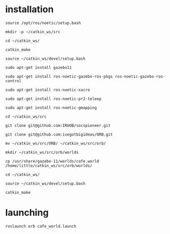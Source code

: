 # installation
```source /opt/ros/noetic/setup.bash```

```mkdir -p ~/catkin_ws/src```

```cd ~/catkin_ws/```

```catkin_make```

```source ~/catkin_ws/devel/setup.bash```

```sudo apt-get install gazebo11```

```sudo apt-get install ros-noetic-gazebo-ros-pkgs ros-noetic-gazebo-ros-control```

```sudo apt-get install ros-noetic-xacro```

```sudo apt-get install ros-noetic-pr2-teleop```

```sudo apt-get install ros-noetic-gmapping```

```cd ~/catkin_ws/src```

```git clone git@github.com:IRUOB/socspioneer.git```

```git clone git@github.com:ivegotbigideas/ORB.git```

```mv ~/catkin_ws/src/ORB/ ~/catkin_ws/src/orb/```

```mkdir ~/catkin_ws/src/orb/worlds```

```cp /usr/share/gazebo-11/worlds/cafe.world /home/little/catkin_ws/src/orb/worlds/```

```cd ~/catkin_ws/```

```source ~/catkin_ws/devel/setup.bash```

```catkin_make```

# launching

```roslaunch orb cafe_world.launch```
